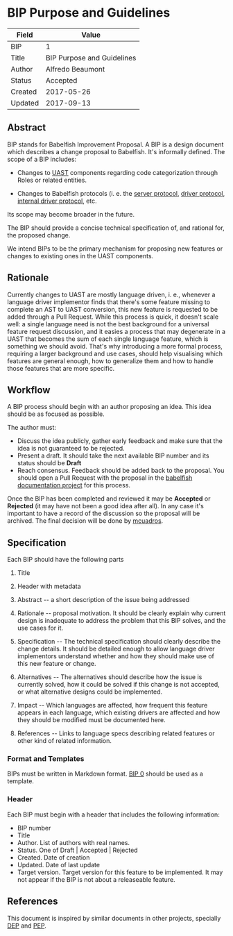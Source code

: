 # BIP Purpose and Guidelines

| Field | Value |
| --- | --- |
| BIP | 1 |
| Title | BIP Purpose and Guidelines |
| Author | Alfredo Beaumont |
| Status | Accepted |
| Created | 2017-05-26 |
| Updated | 2017-09-13 |

## Abstract

BIP stands for Babelfish Improvement Proposal. A BIP is a design document which
describes a change proposal to Babelfish. It's informally defined. The scope of
a BIP includes:

- Changes to [UAST](https://doc.bblf.sh/uast/specification.html)
  components regarding code categorization through Roles or related entities.

- Changes to Babelfish protocols (i. e. the
  [server protocol](https://doc.bblf.sh/user/server-protocol.html),
  [driver protocol](https://doc.bblf.sh/driver/protocol.html),
  [internal driver protocol](https://doc.bblf.sh/driver/internal-protocol.html),
  etc.

Its scope may become broader in the future.

The BIP should provide a concise technical specification of, and rational for,
the proposed change.

We intend BIPs to be the primary mechanism for proposing new features or changes
to existing ones in the UAST components.

## Rationale

Currently changes to UAST are mostly language driven, i. e., whenever a language
driver implementor finds that there's some feature missing to complete an AST to
UAST conversion, this new feature is requested to be added through a Pull
Request. While this process is quick, it doesn't scale well: a single language
need is not the best background for a universal feature request discussion, and
it easies a process that may degenerate in a UAST that becomes the sum of each
single language feature, which is something we should avoid. That's why
introducing a more formal process, requiring a larger background and use cases,
should help visualising which features are general enough, how to generalize
them and how to handle those features that are more specific.

## Workflow

A BIP process should begin with an author proposing an idea. This idea should be
as focused as possible.

The author must:
- Discuss the idea publicly, gather early feedback and make sure that the idea
  is not guaranteed to be rejected.
- Present a draft. It should take the next available BIP number and its status
  should be **Draft**
- Reach consensus. Feedback should be added back to the proposal. You should
  open a Pull Request with the proposal in the
  [babelfish documentation project](https://github.com/bblfsh/documentation/)
  for this process.

Once the BIP has been completed and reviewed it may be **Accepted** or
**Rejected** (it may have not been a good idea after all). In any case it's
important to have a record of the discussion so the proposal will be archived.
The final decision will be done by [mcuadros](https://github.com/mcuadros).


## Specification

Each BIP should have the following parts

1. Title

2. Header with metadata

3. Abstract -- a short description of the issue being addressed

4. Rationale -- proposal motivation. It should be clearly explain why current
   design is inadequate to address the problem that this BIP solves, and the use
   cases for it.

5. Specification -- The technical specification should clearly describe the
   change details. It should be detailed enough to allow language driver
   implementors understand whether and how they should make use of this new
   feature or change.

6. Alternatives -- The alternatives should describe how the issue is currently
   solved, how it could be solved if this change is not accepted, or what
   alternative designs could be implemented.

7. Impact -- Which languages are affected, how frequent this feature appears in
   each language, which existing drivers are affected and how they should be
   modified must be documented here.

8. References -- Links to language specs describing related features or other
   kind of related information.

### Format and Templates

BIPs must be written in Markdown format. [BIP 0](bip-000.md) should be used as a
template.

### Header

Each BIP must begin with a header that includes the following information:

- BIP number
- Title
- Author. List of authors with real names.
- Status. One of Draft | Accepted | Rejected
- Created. Date of creation
- Updated. Date of last update
- Target version. Target version for this feature to be implemented. It may not
  appear if the BIP is not about a releaseable feature.

## References

This document is inspired by similar documents in other projects, specially
[DEP](https://opendylan.org/proposals/) and
[PEP](https://www.python.org/dev/peps/).
